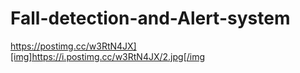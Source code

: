 # Fall-detection-and-Alert-system
https://postimg.cc/w3RtN4JX][img]https://i.postimg.cc/w3RtN4JX/2.jpg[/img

